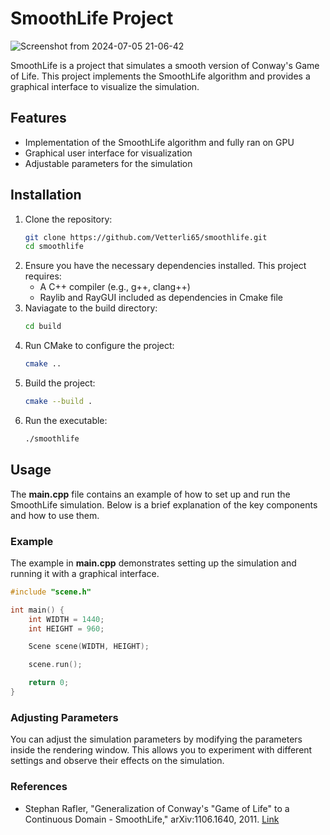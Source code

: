 # SmoothLife Project

![Screenshot from 2024-07-05 21-06-42](https://github.com/Vetterli65/smoothlife/assets/82554171/e99b08a8-f2bc-487a-b053-782c2d2c3566)

SmoothLife is a project that simulates a smooth version of Conway's Game of Life. This project implements the SmoothLife algorithm and provides a graphical interface to visualize the simulation.

## Features

- Implementation of the SmoothLife algorithm and fully ran on GPU
- Graphical user interface for visualization
- Adjustable parameters for the simulation

## Installation

1. Clone the repository:
   ```bash
   git clone https://github.com/Vetterli65/smoothlife.git
   cd smoothlife
   ```
2. Ensure you have the necessary dependencies installed. This project requires:
    * A C++ compiler (e.g., g++, clang++)
    * Raylib and RayGUI included as dependencies in Cmake file
3. Naviagate to the build directory:
    ```bash
    cd build
    ```
4. Run CMake to configure the project:
    ```bash
    cmake ..
    ```
5. Build the project:
    ```bash
    cmake --build .
    ```
6. Run the executable:
    ```bash
    ./smoothlife

## Usage

The **main.cpp** file contains an example of how to set up and run the SmoothLife simulation. Below is a brief explanation of the key components and how to use them.

### Example

The example in **main.cpp** demonstrates setting up the simulation and running it with a graphical interface.

```cpp
#include "scene.h"

int main() {
    int WIDTH = 1440;
    int HEIGHT = 960;

    Scene scene(WIDTH, HEIGHT);

    scene.run();

    return 0;
}
```

### Adjusting Parameters

You can adjust the simulation parameters by modifying the parameters inside the rendering window. This allows you to experiment with different settings and observe their effects on the simulation.

### References

* Stephan Rafler, "Generalization of Conway's "Game of Life" to a Continuous Domain - SmoothLife," arXiv:1106.1640, 2011. [Link](http://arxiv.org/pdf/1111.1567)
